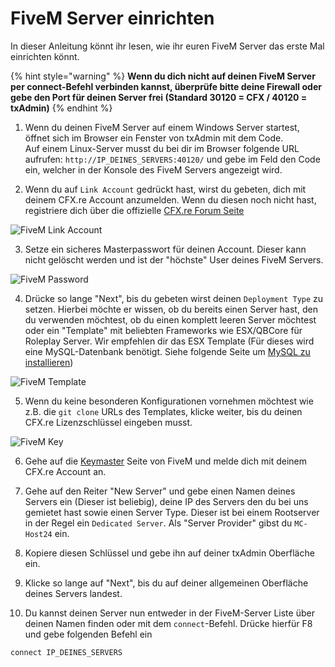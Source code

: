 # FiveM Server einrichten
In dieser Anleitung könnt ihr lesen, wie ihr euren FiveM Server das erste Mal einrichten könnt.

{% hint style="warning" %}
**Wenn du dich nicht auf deinen FiveM Server per connect-Befehl verbinden kannst, überprüfe bitte deine Firewall oder gebe den Port für deinen Server frei (Standard 30120 = CFX / 40120 = txAdmin)**
{% endhint %}

1. Wenn du deinen FiveM Server auf einem Windows Server startest, öffnet sich im Browser ein Fenster von txAdmin mit dem Code.<br>Auf einem Linux-Server musst du bei dir im Browser folgende URL aufrufen: `http://IP_DEINES_SERVERS:40120/` und gebe im Feld den Code ein, welcher in der Konsole des FiveM Servers angezeigt wird.

2. Wenn du auf `Link Account` gedrückt hast, wirst du gebeten, dich mit deinem CFX.re Account anzumelden. Wenn du diesen noch nicht hast, registriere dich über die offizielle [CFX.re Forum Seite](https://forum.cfx.re/)

![FiveM Link Account](https://docs.fivem.net/server-setup/windows-step2-2.png)

3. Setze ein sicheres Masterpasswort für deinen Account. Dieser kann nicht gelöscht werden und ist der "höchste" User deines FiveM Servers.

![FiveM Password](https://docs.fivem.net/server-setup/windows-step2-4.png)

4. Drücke so lange "Next", bis du gebeten wirst deinen `Deployment Type` zu setzen. Hierbei möchte er wissen, ob du bereits einen Server hast, den du verwenden möchtest, ob du einen komplett leeren Server möchtest oder ein "Template" mit beliebten Frameworks wie ESX/QBCore für Roleplay Server. Wir empfehlen dir das ESX Template (Für dieses wird eine MySQL-Datenbank benötigt. Siehe folgende Seite um [MySQL zu installieren](phpmyadmin-PHP-8-installation.md))

![FiveM Template](https://docs.fivem.net/server-setup/windows-step2-7.png)

5. Wenn du keine besonderen Konfigurationen vornehmen möchtest wie z.B. die `git clone` URLs des Templates, klicke weiter, bis du deinen CFX.re Lizenzschlüssel eingeben musst.

![FiveM Key](https://docs.fivem.net/server-setup/windows-step2-12.png)

6. Gehe auf die [Keymaster](https://keymaster.fivem.net/) Seite von FiveM und melde dich mit deinem CFX.re Account an.

7. Gehe auf den Reiter "New Server" und gebe einen Namen deines Servers ein (Dieser ist beliebig), deine IP des Servers den du bei uns gemietet hast sowie einen Server Type. Dieser ist bei einem Rootserver in der Regel ein `Dedicated Server`. Als "Server Provider" gibst du `MC-Host24` ein.

8. Kopiere diesen Schlüssel und gebe ihn auf deiner txAdmin Oberfläche ein.

9. Klicke so lange auf "Next", bis du auf deiner allgemeinen Oberfläche deines Servers landest.

10. Du kannst deinen Server nun entweder in der FiveM-Server Liste über deinen Namen finden oder mit dem `connect`-Befehl. Drücke hierfür F8 und gebe folgenden Befehl ein
```bash
connect IP_DEINES_SERVERS
```